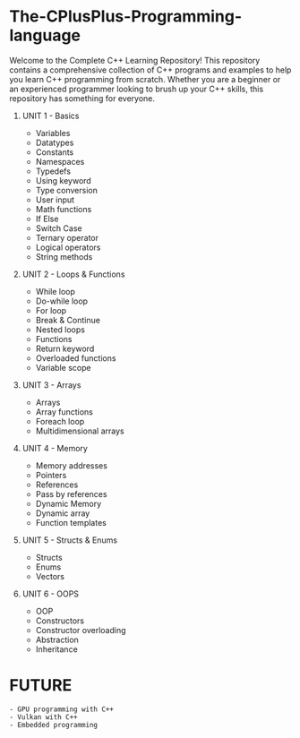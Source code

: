 # The-CPlusPlus-Programming-language
Welcome to the Complete C++ Learning Repository! This repository contains a comprehensive collection of C++ programs and examples to help you learn C++ programming from scratch. Whether you are a beginner or an experienced programmer looking to brush up your C++ skills, this repository has something for everyone.

1. UNIT 1 - Basics
    - Variables
    - Datatypes
    - Constants
    - Namespaces
    - Typedefs
    - Using keyword
    - Type conversion
    - User input
    - Math functions
    - If Else
    - Switch Case
    - Ternary operator
    - Logical operators
    - String methods


2. UNIT 2 - Loops & Functions
    - While loop
    - Do-while loop
    - For loop
    - Break & Continue
    - Nested loops
    - Functions
    - Return keyword
    - Overloaded functions
    - Variable scope


3. UNIT 3 - Arrays
    - Arrays
    - Array functions
    - Foreach loop
    - Multidimensional arrays


4. UNIT 4 - Memory
    - Memory addresses
    - Pointers
    - References
    - Pass by references
    - Dynamic Memory
    - Dynamic array
    - Function templates


5. UNIT 5 - Structs & Enums
    - Structs
    - Enums
    - Vectors


6. UNIT 6 - OOPS
    - OOP
    - Constructors
    - Constructor overloading
    - Abstraction
    - Inheritance


# FUTURE

    - GPU programming with C++
    - Vulkan with C++
    - Embedded programming